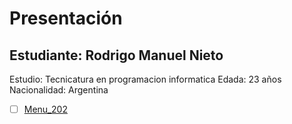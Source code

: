 # Presentación

## Estudiante: Rodrigo Manuel Nieto

Estudio: Tecnicatura en programacion informatica
Edada: 23 años
Nacionalidad: Argentina


- [ ] [Menu_202](https://mail-attachment.googleusercontent.com/attachment/u/0/?ui=2&ik=50200b3e6b&attid=0.1&permmsgid=msg-a:r-4398625498734525211&th=173bbf0aab0f539f&view=att&disp=inline&realattid=173bbf08d3e774179381&saddbat=ANGjdJ-rfsFEof8iNGC2-3ZBtBuNGMAcN7E-PvDTHA1H4s8Ja4TcGb_kZw5jX2lyUJ2HvQr90Gd-ICg2A1YVtkFFTZH-_C0gpNwnNc5wQJSUcE4dXx28OQC9xetKB13faKOF3qdGOa4lU4UuVtlkhXPtwcBUFvjnr8RYXKk9RznbKpC9sycJWLY9AT74tjYLTKzhTsm9MY994vapw8XALq_hgpA4X8dXXHArzAmO1mS6ismkbHe9zjz0AN37p9yPf7mDiouKE0I4FGJGfSqLOc2hdEKcn9qmbabJsDNFtSyXB3rn4ZUKVvOUnfBLDzz2UfrDyhQBTMnfLo-2QE53uAEBxa40uHsQFkO-1z7vON54vSXGJrtuRT9xW70tlmqSjaqQf8kDqbauHdcTqitm92QSMLiEJwtOS4fx-hyvQO6fGBQlo56rMDmKy8wGCVmudd3RRrRVQSg9lyhf1A1oKL6TFaWEwZjTZd40ypEIzK0rqBbmKc96_5JSnrGVrwX6kFhvqQJgS63NaHyBzaisR2LYynR7OyUdu0wgSBetKLAVzHNNUlNpNz_VZ9CLBim4SXJinc9eX2ijG9ImOkPrd6bXMCmRsjEyEta3wTcUMOjJDVNB-LMl5qo2BZ7hTFvxVmqpREdKDPSjAOoV-8SJC_0VGEH53D5ZNrAtQnFmP9aPFR-3xzg_eJc3oSlJbs4)


